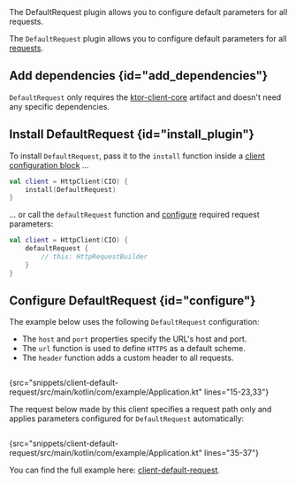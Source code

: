 [//]: # (title: Default request)

<microformat>
<var name="example_name" value="client-default-request"/>
<include src="lib.xml" include-id="download_example"/>
</microformat>

<excerpt>
The DefaultRequest plugin allows you to configure default parameters for all requests.
</excerpt>

The `DefaultRequest` plugin allows you to configure default parameters for all [requests](request.md).


## Add dependencies {id="add_dependencies"}

`DefaultRequest` only requires the [ktor-client-core](client-dependencies.md) artifact and doesn't need any specific dependencies.


## Install DefaultRequest {id="install_plugin"}

To install `DefaultRequest`, pass it to the `install` function inside a [client configuration block](create-client.md#configure-client) ...
```kotlin
val client = HttpClient(CIO) {
    install(DefaultRequest)
}
```

... or call the `defaultRequest` function and [configure](#configure) required request parameters:

```kotlin
val client = HttpClient(CIO) {
    defaultRequest {
        // this: HttpRequestBuilder
    }
}
```

## Configure DefaultRequest {id="configure"}

The example below uses the following `DefaultRequest` configuration:
* The `host` and `port` properties specify the URL's host and port.
* The `url` function is used to define `HTTPS` as a default scheme.
* The `header` function adds a custom header to all requests.

```kotlin
```
{src="snippets/client-default-request/src/main/kotlin/com/example/Application.kt" lines="15-23,33"}

The request below made by this client specifies a request path only and applies parameters configured for `DefaultRequest` automatically:

```kotlin
```
{src="snippets/client-default-request/src/main/kotlin/com/example/Application.kt" lines="35-37"}

You can find the full example here: [client-default-request](https://github.com/ktorio/ktor-documentation/tree/%current-branch%/codeSnippets/snippets/client-default-request).
